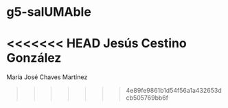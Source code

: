 # g5-salUMAble
<<<<<<< HEAD
Jesús Cestino González
=======
María José Chaves Martínez
>>>>>>> 4e89fe9861b1d54f56a1a432653dcb505769bb6f

